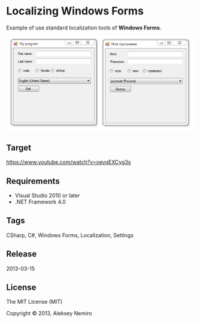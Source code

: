 ﻿# Localizing Windows Forms

Example of use standard localization tools of **Windows Forms**.

![Preview](preview.png)

## Target

https://www.youtube.com/watch?v=oevqEXCyg3s

## Requirements

* Visual Studio 2010 or later
* .NET Framework 4.0

## Tags 

CSharp, C#, Windows Forms, Localization, Settings

## Release

2013-03-15

## License

The MIT License (MIT)

Copyright © 2013, Aleksey Nemiro